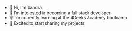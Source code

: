 - 👋 Hi, I’m Sandra
- 👀 I’m interested in becoming a full stack developer
- 🤓 I’m currently learning at the 4Geeks Academy bootcamp
- 🔗 Excited to start sharing my projects

